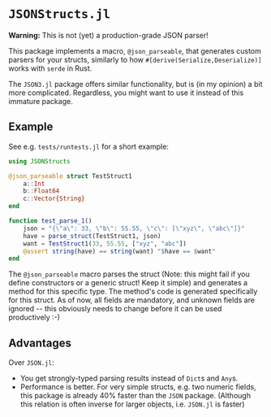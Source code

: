 # `JSONStructs.jl`

**Warning:** This is not (yet) a production-grade JSON parser!

This package implements a macro, `@json_parseable`, that generates custom parsers for your structs,
similarly to how `#[derive(Serialize,Deserialize)]` works with `serde` in Rust.

The `JSON3.jl` package offers similar functionality, but is (in my opinion) a bit more complicated.
Regardless, you might want to use it instead of this immature package.

## Example

See e.g. `tests/runtests.jl` for a short example:

```julia
using JSONStructs

@json_parseable struct TestStruct1
    a::Int
    b::Float64
    c::Vector{String}
end

function test_parse_1()
    json = "{\"a\": 33, \"b\": 55.55, \"c\": [\"xyz\", \"abc\"]}"
    have = parse_struct(TestStruct1, json)
    want = TestStruct1(33, 55.55, ["xyz", "abc"])
    @assert string(have) == string(want) "$have == $want"
end

```

The `@json_parseable` macro parses the struct (Note: this might fail if you define constructors or a
generic struct! Keep it simple) and generates a method for this specific type. The method's code is
generated specifically for this struct. As of now, all fields are mandatory, and unknown fields are
ignored -- this obviously needs to change before it can be used productively :-)

## Advantages

Over `JSON.jl`:

* You get strongly-typed parsing results instead of `Dict`s and `Any`s.
* Performance is better. For very simple structs, e.g. two numeric fields, this package is already
40% faster than the `JSON` package. (Although this relation is often inverse for larger objects, i.e.
`JSON.jl` is faster)

